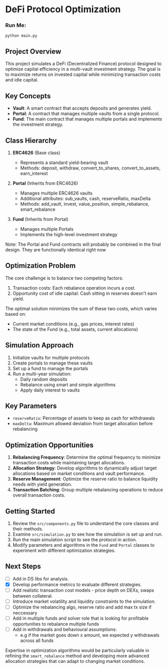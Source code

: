# DeFi Protocol Optimization

### Run Me:
```
python main.py
```

## Project Overview

This project simulates a DeFi (Decentralized Finance) protocol designed to optimize capital efficiency in a multi-vault investment strategy. The goal is to maximize returns on invested capital while minimizing transaction costs and idle capital.

## Key Concepts

- **Vault**: A smart contract that accepts deposits and generates yield.
- **Portal**: A contract that manages multiple vaults from a single protocol.
- **Fund**: The main contract that manages multiple portals and implements the investment strategy.

## Class Hierarchy

1. **ERC4626** (Base class)
   - Represents a standard yield-bearing vault
   - Methods: deposit, withdraw, convert_to_shares, convert_to_assets, earn_interest

2. **Portal** (Inherits from ERC4626)
   - Manages multiple ERC4626 vaults
   - Additional attributes: sub_vaults, cash, reserveRatio, maxDelta
   - Methods: add_vault, invest, value_position, simple_rebalance, smart_rebalance

3. **Fund** (Inherits from Portal)
   - Manages multiple Portals
   - Implements the high-level investment strategy

Note: The Portal and Fund contracts will probably be combined in the final design. They are functionally identical right now

## Optimization Problem

The core challenge is to balance two competing factors:

1. Transaction costs: Each rebalance operation incurs a cost.
2. Opportunity cost of idle capital: Cash sitting in reserves doesn't earn yield.

The optimal solution minimizes the sum of these two costs, which varies based on:
- Current market conditions (e.g., gas prices, interest rates)
- The state of the Fund (e.g., total assets, current allocations)

## Simulation Approach

1. Initialize vaults for multiple protocols
2. Create portals to manage these vaults
3. Set up a fund to manage the portals
4. Run a multi-year simulation:
   - Daily random deposits
   - Rebalance using smart and simple algorithms
   - Apply daily interest to vaults

## Key Parameters

- `reserveRatio`: Percentage of assets to keep as cash for withdrawals
- `maxDelta`: Maximum allowed deviation from target allocation before rebalancing

## Optimization Opportunities

1. **Rebalancing Frequency**: Determine the optimal frequency to minimize transaction costs while maintaining target allocations.
2. **Allocation Strategy**: Develop algorithms to dynamically adjust target allocations based on market conditions and vault performance.
3. **Reserve Management**: Optimize the reserve ratio to balance liquidity needs with yield generation.
4. **Transaction Batching**: Group multiple rebalancing operations to reduce overall transaction costs.

## Getting Started

1. Review the `src/components.py` file to understand the core classes and their methods.
2. Examine `src/simulation.py` to see how the simulation is set up and run.
3. Run the main simulation script to see the protocol in action.
4. Modify parameters and algorithms in the `Fund` and `Portal` classes to experiment with different optimization strategies.

## Next Steps

- [ ] Add in DS libs for analysis.
- [x] Develop performance metrics to evaluate different strategies.
- [ ] Add realistic transaction cost models - price depth on DEXs, swaps between collateral.
- [ ] Introduce market volatility and liquidity constraints to the simulation.
- [ ] Optimize the rebalancing algo, reserve ratio and add max tx size if neccessary
- [ ] Add in multiple funds and solver role that is looking for profitable opportunities to rebalance multiple funds
- [ ] Add in withdrawals and behavioural assumptions:
    - e.g if the market goes down x amount, we expected y withdrawals across all funds


Expertise in optimization algorithms would be particularly valuable in refining the `smart_rebalance` method and developing more advanced allocation strategies that can adapt to changing market conditions.

